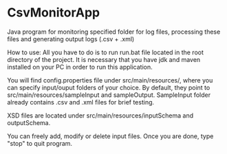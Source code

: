 # CsvMonitorApp
Java program for monitoring specified folder for log files, processing these files and generating output logs (.csv + .xml)

How to use:
All you have to do is to run run.bat file located in the root directory of the project. It is necessary that you have jdk and maven installed on your PC in order to run this application.

You will find config.properties file under src/main/resources/, where you can specify input/ouput folders of your choice. By default, they point to src/main/resources/sampleInput and sampleOutput. SampleInput folder already contains .csv and .xml files for brief testing.

XSD files are located under src/main/resources/inputSchema and outputSchema.

You can freely add, modify or delete input files. Once you are done, type "stop" to quit program.
